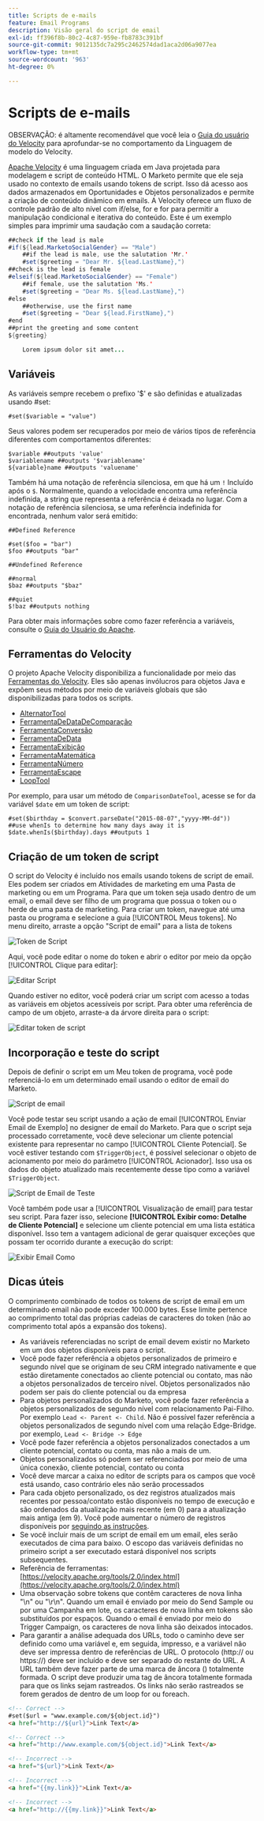 ```yaml
---
title: Scripts de e-mails
feature: Email Programs
description: Visão geral do script de email
exl-id: ff396f8b-80c2-4c87-959e-fb8783c391bf
source-git-commit: 9012135dc7a295c2462574dad1aca2d06a9077ea
workflow-type: tm+mt
source-wordcount: '963'
ht-degree: 0%

---
```


# Scripts de e-mails

OBSERVAÇÃO: é altamente recomendável que você leia o [Guia do usuário do Velocity](https://velocity.apache.org/engine/devel/user-guide.html) para aprofundar-se no comportamento da Linguagem de modelo do Velocity.

[Apache Velocity](https://velocity.apache.org/) é uma linguagem criada em Java projetada para modelagem e script de conteúdo HTML. O Marketo permite que ele seja usado no contexto de emails usando tokens de script. Isso dá acesso aos dados armazenados em Oportunidades e Objetos personalizados e permite a criação de conteúdo dinâmico em emails. A Velocity oferece um fluxo de controle padrão de alto nível com if/else, for e for para permitir a manipulação condicional e iterativa do conteúdo. Este é um exemplo simples para imprimir uma saudação com a saudação correta:

```java
##check if the lead is male
#if(${lead.MarketoSocialGender} == "Male")
    ##if the lead is male, use the salutation 'Mr.'
    #set($greeting = "Dear Mr. ${lead.LastName},")
##check is the lead is female
#elseif(${lead.MarketoSocialGender} == "Female")
    ##if female, use the salutation 'Ms.'
    #set($greeting = "Dear Ms. ${lead.LastName},")
#else
    ##otherwise, use the first name
    #set($greeting = "Dear ${lead.FirstName},")
#end
##print the greeting and some content
${greeting}

    Lorem ipsum dolor sit amet...
```

## Variáveis

As variáveis sempre recebem o prefixo &#39;$&#39; e são definidas e atualizadas usando #set:

```
#set($variable = "value")
```

Seus valores podem ser recuperados por meio de vários tipos de referência diferentes com comportamentos diferentes:

```
$variable ##outputs 'value'
$variablename ##outputs '$variablename'
${variable}name ##outputs 'valuename'
```

Também há uma notação de referência silenciosa, em que há um `!` Incluído após o `$`. Normalmente, quando a velocidade encontra uma referência indefinida, a string que representa a referência é deixada no lugar. Com a notação de referência silenciosa, se uma referência indefinida for encontrada, nenhum valor será emitido:

```
##Defined Reference

#set($foo = "bar")
$foo ##outputs "bar"

##Undefined Reference

##normal
$baz ##outputs "$baz"

##quiet
$!baz ##outputs nothing
```

Para obter mais informações sobre como fazer referência a variáveis, consulte o [Guia do Usuário do Apache](https://velocity.apache.org/engine/devel/user-guide.html#formal-reference-notation).

## Ferramentas do Velocity

O projeto Apache Velocity disponibiliza a funcionalidade por meio das [Ferramentas do Velocity](https://velocity.apache.org/tools/devel/apidocs/overview-summary.html). Eles são apenas invólucros para objetos Java e expõem seus métodos por meio de variáveis globais que são disponibilizadas para todos os scripts.

- [AlternatorTool](https://velocity.apache.org/tools/devel/apidocs/org/apache/velocity/tools/generic/AlternatorTool.html)
- [FerramentaDeDataDeComparação](https://velocity.apache.org/tools/devel/apidocs/org/apache/velocity/tools/generic/ComparisonDateTool.html)
- [FerramentaConversão](https://velocity.apache.org/tools/devel/apidocs/org/apache/velocity/tools/generic/ConversionTool.html)
- [FerramentaDeData](https://velocity.apache.org/tools/devel/apidocs/org/apache/velocity/tools/generic/DateTool.html)
- [FerramentaExibição](https://velocity.apache.org/tools/devel/apidocs/org/apache/velocity/tools/generic/DisplayTool.html)
- [FerramentaMatemática](https://velocity.apache.org/tools/devel/apidocs/org/apache/velocity/tools/generic/MathTool.html)
- [FerramentaNúmero](https://velocity.apache.org/tools/devel/apidocs/org/apache/velocity/tools/generic/NumberTool.html)
- [FerramentaEscape](https://velocity.apache.org/tools/devel/apidocs/org/apache/velocity/tools/generic/EscapeTool.html)
- [LoopTool](https://velocity.apache.org/tools/devel/apidocs/org/apache/velocity/tools/generic/LoopTool.html)

Por exemplo, para usar um método de `ComparisonDateTool`, acesse se for da variável `$date` em um token de script:

```
#set($birthday = $convert.parseDate("2015-08-07","yyyy-MM-dd"))
##use whenIs to determine how many days away it is
$date.whenIs($birthday).days ##outputs 1
```

## Criação de um token de script

O script do Velocity é incluído nos emails usando tokens de script de email. Eles podem ser criados em Atividades de marketing em uma Pasta de marketing ou em um Programa. Para que um token seja usado dentro de um email, o email deve ser filho de um programa que possua o token ou o herde de uma pasta de marketing. Para criar um token, navegue até uma pasta ou programa e selecione a guia [!UICONTROL Meus tokens]. No menu direito, arraste a opção &quot;Script de email&quot; para a lista de tokens

![Token de Script](assets/script-token.png)

Aqui, você pode editar o nome do token e abrir o editor por meio da opção [!UICONTROL Clique para editar]:

![Editar Script](assets/script-edit.png)

Quando estiver no editor, você poderá criar um script com acesso a todas as variáveis em objetos acessíveis por script. Para obter uma referência de campo de um objeto, arraste-a da árvore direita para o script:

![Editar token de script](assets/edit-script-token.png)

## Incorporação e teste do script

Depois de definir o script em um Meu token de programa, você pode referenciá-lo em um determinado email usando o editor de email do Marketo.

![Script de email](assets/email-script-marketo-email.png)

Você pode testar seu script usando a ação de email [!UICONTROL Enviar Email de Exemplo] no designer de email do Marketo. Para que o script seja processado corretamente, você deve selecionar um cliente potencial existente para representar no campo [!UICONTROL Cliente Potencial]. Se você estiver testando com `$TriggerObject`, é possível selecionar o objeto de acionamento por meio do parâmetro [!UICONTROL Acionador]. Isso usa os dados do objeto atualizado mais recentemente desse tipo como a variável `$TriggerObject`.

![Script de Email de Teste](assets/velocity-test.png)

Você também pode usar a [!UICONTROL Visualização de email] para testar seu script. Para fazer isso, selecione **[!UICONTROL Exibir como: Detalhe de Cliente Potencial]** e selecione um cliente potencial em uma lista estática disponível. Isso tem a vantagem adicional de gerar quaisquer exceções que possam ter ocorrido durante a execução do script:

![Exibir Email Como](assets/view-as.png)

## Dicas úteis

O comprimento combinado de todos os tokens de script de email em um determinado email não pode exceder 100.000 bytes. Esse limite pertence ao comprimento total das próprias cadeias de caracteres do token (não ao comprimento total após a expansão dos tokens).

- As variáveis referenciadas no script de email devem existir no Marketo em um dos objetos disponíveis para o script.
- Você pode fazer referência a objetos personalizados de primeiro e segundo nível que se originam de seu CRM integrado nativamente e que estão diretamente conectados ao cliente potencial ou contato, mas não a objetos personalizados de terceiro nível. Objetos personalizados não podem ser pais do cliente potencial ou da empresa
- Para objetos personalizados do Marketo, você pode fazer referência a objetos personalizados de segundo nível com relacionamento Pai-Filho. Por exemplo `Lead <- Parent <- Child`. Não é possível fazer referência a objetos personalizados de segundo nível com uma relação Edge-Bridge. por exemplo, `Lead <- Bridge -> Edge`
- Você pode fazer referência a objetos personalizados conectados a um cliente potencial, contato ou conta, mas não a mais de um.
- Objetos personalizados só podem ser referenciados por meio de uma única conexão, cliente potencial, contato ou conta
- Você deve marcar a caixa no editor de scripts para os campos que você está usando, caso contrário eles não serão processados
- Para cada objeto personalizado, os dez registros atualizados mais recentes por pessoa/contato estão disponíveis no tempo de execução e são ordenados da atualização mais recente (em 0) para a atualização mais antiga (em 9). Você pode aumentar o número de registros disponíveis por [seguindo as instruções](https://experienceleague.adobe.com/en/docs/marketo/using/product-docs/administration/email-setup/change-custom-object-retrieval-limits-in-velocity-scripting).
- Se você incluir mais de um script de email em um email, eles serão executados de cima para baixo. O escopo das variáveis definidas no primeiro script a ser executado estará disponível nos scripts subsequentes.
- Referência de ferramentas: [https://velocity.apache.org/tools/2.0/index.html](https://velocity.apache.org/tools/2.0/index.html)
- Uma observação sobre tokens que contêm caracteres de nova linha &quot;\\n&quot; ou &quot;\\r\\n&quot;. Quando um email é enviado por meio do Send Sample ou por uma Campanha em lote, os caracteres de nova linha em tokens são substituídos por espaços. Quando o email é enviado por meio do Trigger Campaign, os caracteres de nova linha são deixados intocados.
- Para garantir a análise adequada dos URLs, todo o caminho deve ser definido como uma variável e, em seguida, impresso, e a variável não deve ser impressa dentro de referências de URL. O protocolo (http:// ou https://) deve ser incluído e deve ser separado do restante do URL. A URL também deve fazer parte de uma marca de âncora (<a>) totalmente formada. O script deve produzir uma tag de âncora totalmente formada para que os links sejam rastreados. Os links não serão rastreados se forem gerados de dentro de um loop for ou foreach.

```html
<!-- Correct -->
#set($url = "www.example.com/${object.id}")
<a href="http://${url}">Link Text</a>

<!-- Correct -->
<a href="http://www.example.com/${object.id}">Link Text</a>

<!-- Incorrect -->
<a href="${url}">Link Text</a>

<!-- Incorrect -->
<a href="{{my.link}}">Link Text</a>

<!-- Incorrect -->
<a href="http://{{my.link}}">Link Text</a>
```
